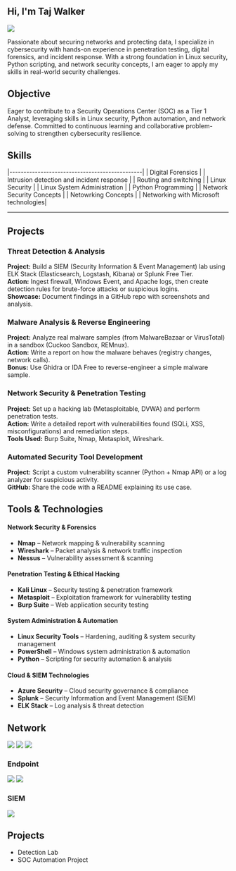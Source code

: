## Hi, I'm Taj Walker
<a href="https://linkedin.com/in/taj-walker"><img src="https://img.shields.io/badge/-LinkedIn-0072b1?&style=for-the-badge&logo=linkedin&logoColor=white" /></a>

Passionate about securing networks and protecting data, I specialize in cybersecurity with hands-on experience in penetration testing, digital forensics, and incident response. With a strong foundation in Linux security, Python scripting, and network security concepts, I am eager to apply my skills in real-world security challenges.


## Objective
Eager to contribute to a Security Operations Center (SOC) as a Tier 1 Analyst, leveraging skills in Linux security, Python automation, and network defense. Committed to continuous learning and collaborative problem-solving to strengthen cybersecurity resilience.
## Skills

|-----------------------------------------------|
| Digital Forensics          | 
| Intrusion detection and incident response |
| Routing and switching                         | 
| Linux Security      | 
| Linux System Administration                | 
| Python Programming |
| Network Security Concepts |
| Netowrking Concepts |
| Networking with Microsoft technologies|

---
## Projects

### Threat Detection & Analysis
**Project:** Build a SIEM (Security Information & Event Management) lab using ELK Stack (Elasticsearch, Logstash, Kibana) or Splunk Free Tier.  
**Action:** Ingest firewall, Windows Event, and Apache logs, then create detection rules for brute-force attacks or suspicious logins.  
**Showcase:** Document findings in a GitHub repo with screenshots and analysis.  

### Malware Analysis & Reverse Engineering
**Project:** Analyze real malware samples (from MalwareBazaar or VirusTotal) in a sandbox (Cuckoo Sandbox, REMnux).  
**Action:** Write a report on how the malware behaves (registry changes, network calls).  
**Bonus:** Use Ghidra or IDA Free to reverse-engineer a simple malware sample.  

### Network Security & Penetration Testing
**Project:** Set up a hacking lab (Metasploitable, DVWA) and perform penetration tests.  
**Action:** Write a detailed report with vulnerabilities found (SQLi, XSS, misconfigurations) and remediation steps.  
**Tools Used:** Burp Suite, Nmap, Metasploit, Wireshark.  

### Automated Security Tool Development
**Project:** Script a custom vulnerability scanner (Python + Nmap API) or a log analyzer for suspicious activity.  
**GitHub:** Share the code with a README explaining its use case.  

## Tools & Technologies  

#### **Network Security & Forensics**  
- **Nmap** – Network mapping & vulnerability scanning  
- **Wireshark** – Packet analysis & network traffic inspection  
- **Nessus** – Vulnerability assessment & scanning  

#### **Penetration Testing & Ethical Hacking**  
- **Kali Linux** – Security testing & penetration framework  
- **Metasploit** – Exploitation framework for vulnerability testing  
- **Burp Suite** – Web application security testing  

#### **System Administration & Automation**  
- **Linux Security Tools** – Hardening, auditing & system security management  
- **PowerShell** – Windows system administration & automation  
- **Python** – Scripting for security automation & analysis  

#### **Cloud & SIEM Technologies**  
- **Azure Security** – Cloud security governance & compliance  
- **Splunk** – Security Information and Event Management (SIEM)  
- **ELK Stack** – Log analysis & threat detection  



## Network
<div>
    <img src="https://img.shields.io/badge/-Wireshark-1679A7?&style=for-the-badge&logo=Wireshark&logoColor=white" />
    <img src="https://img.shields.io/badge/-Suricata-EF3B2D?&style=for-the-badge&logo=Suricata&logoColor=white" />
    <img src="https://img.shields.io/badge/-Zeek-777BB4?&style=for-the-badge&logo=Zeek&logoColor=white" />
</div>

### Endpoint
<div>
    <img src="https://img.shields.io/badge/-Microsoft_Defender_for_Endpoint-00A4EF?&style=for-the-badge&logo=Microsoft&logoColor=white" />
    <img src="https://img.shields.io/badge/-Velociraptor-4B275F?&style=for-the-badge&logo=Velociraptor&logoColor=white" />
</div>

### SIEM
<div>
    <img src="https://img.shields.io/badge/-Microsoft_Sentinel-0078D4?&style=for-the-badge&logo=Microsoft&logoColor=white" />
    
</div>

## Projects
- Detection Lab
- SOC Automation Project
